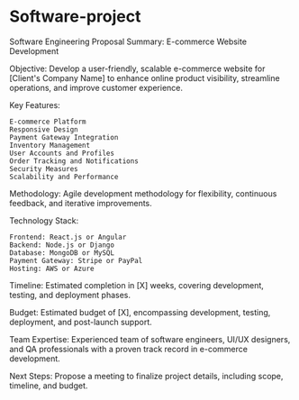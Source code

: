 # Software-project

Software Engineering Proposal Summary: E-commerce Website Development

Objective:
Develop a user-friendly, scalable e-commerce website for [Client's Company Name] to enhance online product visibility, streamline operations, and improve customer experience.

Key Features:

    E-commerce Platform
    Responsive Design
    Payment Gateway Integration
    Inventory Management
    User Accounts and Profiles
    Order Tracking and Notifications
    Security Measures
    Scalability and Performance

Methodology:
Agile development methodology for flexibility, continuous feedback, and iterative improvements.

Technology Stack:

    Frontend: React.js or Angular
    Backend: Node.js or Django
    Database: MongoDB or MySQL
    Payment Gateway: Stripe or PayPal
    Hosting: AWS or Azure

Timeline:
Estimated completion in [X] weeks, covering development, testing, and deployment phases.

Budget:
Estimated budget of [X], encompassing development, testing, deployment, and post-launch support.

Team Expertise:
Experienced team of software engineers, UI/UX designers, and QA professionals with a proven track record in e-commerce development.

Next Steps:
Propose a meeting to finalize project details, including scope, timeline, and budget.
